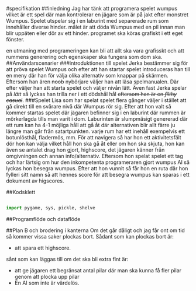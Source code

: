 #specifikation
##inledning
Jag har tänk att programera spelet wumpus vilket är ett spel där man kontrolerar en jägare som är på jakt efter monstret Wumpus. Spelet utspelar sig i en laburint med separerade rum som innehåller diverse hinder. målet är att döda Wumpus med en pil innan man blir uppäten eller dör av ett hinder. programet ska köras grafiskt i ett eget fönster.

en utmaning med programeringen kan bli att allt ska vara grafisskt och att rummens generering och egenskaper ska fungera som dom ska.
##Användarscenarier
###introduktionen till spelet
Jerka bestämmer sig för att pröva spelet Wumpus och efter att han startar spelet introduceras han till en meny där han för välja olika alternativ som knappar på skärmen. Eftersom han ären ~~noob~~ nybörjare väljer han att läsa spelmanualen. Där efter väljer han att starta spelet och väljer nivån lätt. Även fast Jerka spelar på *lätt* så lyckas han trilla ner i ett dödshål hål ~~eftersom han är en *filthy casual*~~. 
###Spelet
Lisa som har spelat spelet flera gånger väljer i stället att gå direkt till en svårare nivå där Wumpus rör sig. Efter att hon valt så kommer startas spelet där jägaren befinner sig i en laburint där rummen är mörkerlagda tills man varit i dom. Laburinten är slumpmäsigt genererad där ett rum kan ha 4-1 möjliga håll att gå åt där alternativen blir allt färre ju längre man går från satartpunkten. varje rum har ett inehåll exempelvis ett botunlösthål, fladermös, mm. För att navigera så har hon ett aktivitetsfält dör hon kan välja vilket håll hon ska gå åt eller om hon ska skjuta, hon kan även se antalet drag hon gjort, highscore, det jägaren känner från omgivningen och annan info/alternativ. Eftersom hon spelat spelet ett tag och har lärtsig om hur den inkompetenta programeraren gjort wumpus AI så lyckas hon besegra wumpus. Efter att hon vunnit så får hon en ruta där hon fylleri sitt namn så att hennes score för att besegra wumpus kan sparas i ett dokument av higscores.

##Kodsklett
```python

import pygame, sys, pickle, shelve


```
##Programflöde och dataflöde


##Plan B och brodering i kanterna
Om det går dåligt och jag får ont om tid så kommer vissa saker plockas bort. Sådant som kan plockas bort är: 
* att spara ett highscore.

sånt som kan läggas till om det ska bli extra fint är: 
* att ge jägaren ett begränsat antal pilar där man ska kunna få fler pilar genom att plocka upp pilar
* En AI som inte är värdelös.

